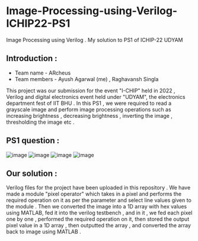 # Image-Processing-using-Verilog-ICHIP22-PS1
Image Processing using Verilog . My solution to PS1 of ICHIP-22 UDYAM 

## Introduction :

* Team name - ARcheus 
* Team members - Ayush Agarwal (me) , Raghavansh Singla 

This project was our submission for the event "I-CHIP" held in 2022 , Verilog and digital electronics event held under "UDYAM", the electronics department fest of IIT BHU . 
In this PS1 , we were required to read a grayscale image and perform image processing operations such as increasing brightness , decreasing brightness , inverting the image , thresholding the image etc . 

## PS1 question :

![image](https://user-images.githubusercontent.com/86561124/163714780-7be4caf1-1472-4e96-8d2c-682e774109db.png)
![image](https://user-images.githubusercontent.com/86561124/163714784-da23b99f-d625-49b3-a7a2-e6f473b2618d.png)
![image](https://user-images.githubusercontent.com/86561124/163714796-78a37504-6498-473c-9a67-bce0b29c2292.png)
![image](https://user-images.githubusercontent.com/86561124/163714804-cc33d8f2-90df-4d63-b9c0-c272df3f4896.png)

## Our solution :

Verilog files for the project have been uploaded in this repository . We have made a module "pixel operator" which takes in a pixel and performs the required operation on it as per the parameter and select line values given to the module . Then we converted the image into a 1D array with hex values using MATLAB, fed it into the verilog testbench , and in it , we fed each pixel one by one , performed the required operation on it, then stored the output pixel value in a 1D array , then outputted the array , and converted the array back to image using MATLAB . 
